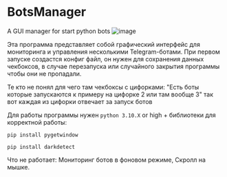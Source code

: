 # BotsManager
 A GUI manager for start python bots
 ![image](https://github.com/user-attachments/assets/644f9722-3387-4552-9db7-dae22cbc3f32)

Эта программа представляет собой графический интерфейс для мониторинга и управления несколькими Telegram-ботами.
При первом запуске создастся конфиг файл, он нужен для сохранения данных чекбоксов, в случае перезапуска или случайного закрытия программы чтобы они не пропадали. 

Те кто не понял для чего там чекбоксы с цифорками: "Есть боты которые запускаются к примеру на цифорке 2 или там вообще 3" так вот каждая из цифорки отвечает за запуск ботов

Для работы программы нужен `python 3.10.X` or high + библиотеки для корректной работы:


`pip install pygetwindow`


`pip install darkdetect`


Что не работает: 
Мониторинг ботов в фоновом режиме,
Скролл на мышке.
